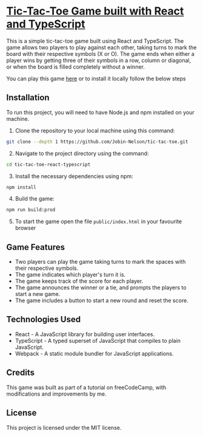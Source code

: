 # [Tic-Tac-Toe Game built with React and TypeScript](https://tic-tac-toe-three-pi.vercel.app/)

This is a simple tic-tac-toe game built using React and TypeScript. The game allows two players to play against each other, taking turns to mark the board with their respective symbols (X or O). The game ends when either a player wins by getting three of their symbols in a row, column or diagonal, or when the board is filled completely without a winner.

You can play this game [here](https://tic-tac-toe-three-pi.vercel.app/) or to install it locally follow the below steps

## Installation

To run this project, you will need to have Node.js and npm installed on your machine.

1. Clone the repository to your local machine using this command:

```bash
git clone --depth 1 https://github.com/Jobin-Nelson/tic-tac-toe.git
```

2. Navigate to the project directory using the command:

```bash
cd tic-tac-toe-react-typescript
```

3. Install the necessary dependencies using npm:

```bash
npm install
```

4. Build the game:

```bash
npm run build:prod
```

5. To start the game open the file `public/index.html` in your favourite browser


## Game Features

- Two players can play the game taking turns to mark the spaces with their respective symbols.
- The game indicates which player's turn it is.
- The game keeps track of the score for each player.
- The game announces the winner or a tie, and prompts the players to start a new game.
- The game includes a button to start a new round and reset the score.

## Technologies Used

- React - A JavaScript library for building user interfaces.
- TypeScript - A typed superset of JavaScript that compiles to plain JavaScript.
- Webpack - A static module bundler for JavaScript applications.

## Credits

This game was built as part of a tutorial on freeCodeCamp, with modifications and improvements by me.

## License

This project is licensed under the MIT license.
